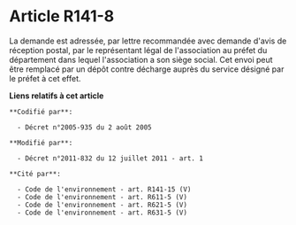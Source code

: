 # Article R141-8

La demande est adressée, par lettre recommandée avec demande d'avis de réception postal, par le représentant légal de
l'association au préfet du département dans lequel l'association a son siège social. Cet envoi peut être remplacé par un
dépôt contre décharge auprès du service désigné par le préfet à cet effet.

**Liens relatifs à cet article**

	**Codifié par**:

	  - Décret n°2005-935 du 2 août 2005

	**Modifié par**:

	  - Décret n°2011-832 du 12 juillet 2011 - art. 1

	**Cité par**:

	  - Code de l'environnement - art. R141-15 (V)
	  - Code de l'environnement - art. R611-5 (V)
	  - Code de l'environnement - art. R621-5 (V)
	  - Code de l'environnement - art. R631-5 (V)

